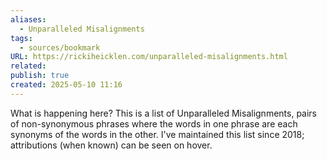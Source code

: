 ```yaml
---
aliases:
  - Unparalleled Misalignments
tags:
  - sources/bookmark
URL: https://rickiheicklen.com/unparalleled-misalignments.html
related: 
publish: true
created: 2025-05-10 11:16
---
```


What is happening here?
This is a list of Unparalleled Misalignments, pairs of non-synonymous phrases where the words in one phrase are each synonyms of the words in the other. I've maintained this list since 2018; attributions (when known) can be seen on hover.